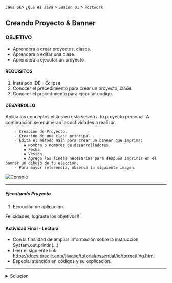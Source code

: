 
`Java SE`> `¿Qué es Java` > `Sesión 01` > `Postwork`

## Creando Proyecto & Banner 

### OBJETIVO

- Aprenderá a crear proyectos, clases.
- Aprenderá a editar una clase.
- Aprenderá a ejecutar un proyecto

#### REQUISITOS

1. Instalado IDE - Eclipse
2. Conocer el precedimiento para crear un proyecto, clase.
3. Conocer el procedmiento para ejecutar código.

#### DESARROLLO

Aplica los conceptos vistos en esta sesión a tu proyecto personal. A continuación se enumeran las actividades a realizar.
      
        - Creación de Proyecto.
        - Creación de una clase principal .
        - Edita el método main para crear un banner que imprima:
            ▪ Nombre o nombres de desarrolladores
            ▪ Fecha
            ▪ Vesión
            ▪ Agrega las líneas necesarias para después imprimir en el banner un dibujo de tu elección.	    
        - Para mayor referencia, observa la siguiente imagen:	    
	
![Console](https://user-images.githubusercontent.com/56565204/66932361-17688180-effd-11e9-8746-111e824009ba.png)	
	    
<hr>

##### Ejecutando Proyecto

1. Ejecución de aplicación. 
   
Felicidades, lograste los objetivos!!

#### Actividad Final - Lectura

- Con la finalidad de ampliar información sobre la instrucción, System.out.println(...)
- Leer el siguiente link: https://docs.oracle.com/javase/tutorial/essential/io/formatting.html
- Especial atención en códigos y su explicación.

<hr> 

<details>
	<summary>Solucion</summary>
	<p> 1. Crear un nuevo JavaProyect en Eclipse </p>
	<p> 2. Crear una clase principal, asignarle el nombre UniversidadMexico </p>
        <p> 4. Repite el uso de la instrucción System.out.println..., para generar un banner con los datos de proyecto </p>
	<p> 5. Ejecutar Proyecto </p>
</details> 
